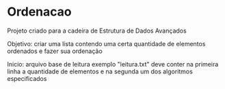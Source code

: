 # Ordenacao

Projeto criado para a cadeira de Estrutura de Dados Avançados

Objetivo: criar uma lista contendo uma certa quantidade de elementos ordenados e fazer sua ordenação

Inicio: arquivo base de leitura exemplo "leitura.txt" deve conter na primeira linha a quantidade de elementos e na segunda um dos algoritmos especificados